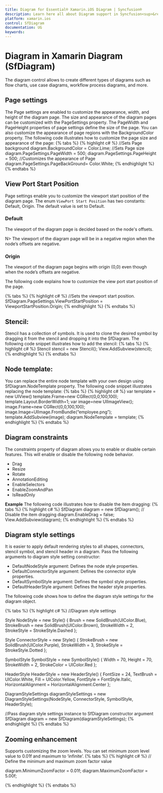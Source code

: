 ```yaml
---
title: Diagram for Essential® Xamarin.iOS Diagram | Syncfusion®
description: Learn here all about Diagram support in Syncfusion<sup>&reg;</sup>; Diagram (SfDiagram) control in Xamarin.iOS, its elements and more.
platform: xamarin.ios
control: SfDiagram
documentation: UG
keywords: 
---
```

# Diagram in Xamarin Diagram (SfDiagram)
The diagram control allows to create different types of diagrams such as flow charts, use case diagrams, workflow process diagrams, and more.

## Page settings
The Page settings are enabled to customize the appearance, width, and height of the diagram page. The size and appearance of the diagram pages can be customized with the PageSettings property.
The PageWidth and PageHeight properties of page settings define the size of the page. You can also customize the appearance of page regions with the BackgroundColor property.
The following code illustrates how to customize the page size and appearance of the page:
{% tabs %}
{% highlight c# %}
//Sets Page background 
diagram.BackgroundColor = Color.Lime; 
//Sets Page size 
diagram.PageSettings.PageWidth = 500; 
diagram.PageSettings.PageHeight = 500; 
//Customizes the appearance of Page
diagram.PageSettings.PageBackGround= Color.White;
{% endhighlight %}
{% endtabs %}

## View Port Start Position
Page settings enable you to customize the viewport start position of the diagram page. The enum `ViewPort Start Position` has two constants: Default, Origin. The default value is set to Default.

### Default 
The viewport of the diagram page is decided based on the node's offsets. 

N> The viewport of the diagram page will be in a negative region when the node’s offsets are negative.  

### Origin
The viewport of the diagram page begins with origin (0,0) even though when the node’s offsets are negative.

The following code explains how to customize the view port start position of the page.

{% tabs %}
{% highlight c# %}
//Sets the viewport start position.
SfDiagram.PageSettings.ViewPortStartPosition = ViewportStartPosition.Origin;
{% endhighlight %}
{% endtabs %}

## Stencil:
Stencil has a collection of symbols. It is used to clone the desired symbol by dragging it from the stencil and dropping it into the SfDiagram.
The following code snippet illustrates how to add the stencil:
{% tabs %}
{% highlight c# %}
Stencil stencil = new Stencil(); 
View.AddSubview(stencil);
{% endhighlight %}
{% endtabs %}

## Node template:
You can replace the entire node template with your own design using SfDiagram.NodeTemplate property.
The following code snippet illustrates replacing the node template:
{% tabs %}
{% highlight c# %}
var template = new UIView()
template.Frame=new CGRect(0,0,100,100);
template.Layout.BorderWidth=1;
var image=new UIImageView();
image.Frame=new CGRect(0,0,100,100);
image.Image=UIImage.FromBundle(“employee.png”);
template.AddSubview(image);
diagram.NodeTemplate = template;
{% endhighlight %}
{% endtabs %}

## Diagram constraints
The constraints property of diagram allows you to enable or disable certain features.
This will enable or disable the following node behavior.
* Drag
* Resize
* Rotate
* AnnotationEditing
* EnableSelectors
* EnableZoomAndPan
* IsReadOnly

**Example**
The following code illustrates how to disable the item dragging:
{% tabs %}
{% highlight c# %}
SfDiagram diagram = new SfDiagram();
// Disable the item dragging
diagram.EnableDrag = false;
View.AddSubview(diagram);
{% endhighlight %}
{% endtabs %}

## Diagram style settings
It is easier to apply default rendering styles to all shapes, connectors, stencil symbol, and stencil header in a diagram. Pass the following arguments to diagram style setting constructor: 
 * DefaultNodeStyle argument: Defines the node style properties. 
 * DefaultConnectorStyle argument: Defines the connector style properties.
 * DefaultSymbolStyle argument: Defines the symbol style properties. 
 * DefaultHeaderStyle argument: Defines the header style properties. 

The following code shows how to define the diagram style settings for the diagram object.

{% tabs %}
{% highlight c# %}
//Diagram style settings 

Style NodeStyle = new Style() { Brush = new SolidBrush(UIColor.Blue), StrokeBrush = new SolidBrush(UIColor.Brown), StrokeWidth = 2, StrokeStyle = StrokeStyle.Dashed };

Style ConnectorStyle = new Style() { StrokeBrush = new SolidBrush(UIColor.Purple), StrokeWidth = 3, StrokeStyle = StrokeStyle.Dotted };

SymbolStyle SymbolStyle = new SymbolStyle() { Width = 70, Height = 70, StrokeWidth = 2, StrokeColor = UIColor.Red };

HeaderStyle HeaderStyle = new HeaderStyle() { FontSize = 24, TextBrush = UIColor.White, Fill = UIColor.Yellow, FontStyle = FontStyle.Italic, HorizontalAlignment = HorizontalAlignment.Center };

DiagramStyleSettings diagramStyleSettings = new DiagramStyleSettings(NodeStyle, ConnectorStyle, SymbolStyle, HeaderStyle);

//Pass diagram style settings instance to SfDiagram constructor argument  
SfDiagram diagram = new SfDiagram(diagramStyleSettings);
{% endhighlight %}
{% endtabs %}

## Zooming enhancement 
Supports customizing the zoom levels. You can set minimum zoom level value to 0.01f and maximum to ‘infinite’. 
{% tabs %}
{% highlight c# %}
// Define the minimum and maximum zoom factor value 

  diagram.MinimumZoomFactor = 0.01f;
  diagram.MaximumZoomFactor = 5.00f;

{% endhighlight %}
{% endtabs %}

